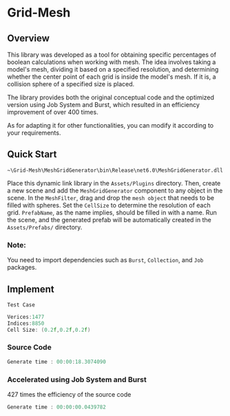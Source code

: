 # Grid-Mesh

## Overview
This library was developed as a tool for obtaining specific percentages of boolean calculations when working with mesh. The idea involves taking a model's mesh, dividing it based on a specified resolution, and determining whether the center point of each grid is inside the model's mesh. If it is, a collision sphere of a specified size is placed.

The library provides both the original conceptual code and the optimized version using Job System and Burst, which resulted in an efficiency improvement of over 400 times.

As for adapting it for other functionalities, you can modify it according to your requirements.

## Quick Start

`~\Grid-Mesh\MeshGridGenerator\bin\Release\net6.0\MeshGridGenerator.dll`


Place this dynamic link library in the `Assets/Plugins` directory. 
Then, create a new scene and add the `MeshGridGenerator` component to any object in the scene. 
In the `MeshFilter`, drag and drop the `mesh object` that needs to be filled with spheres. 
Set the `CellSize` to determine the resolution of each grid. `PrefabName`, as the name implies, 
should be filled in with a name. Run the scene, and the generated prefab will be automatically 
created in the `Assets/Prefabs/` directory.

### Note:

You need to import dependencies such as `Burst`, `Collection`, and `Job` packages.

## Implement
`Test Case`
```c++
Verices:1477
Indices:8850
Cell Size: (0.2f,0.2f,0.2f)
```
### Source Code
```c++
Generate time : 00:00:18.3074090
```
### Accelerated using Job System and Burst
427 times the efficiency of the source code
```c++
Generate time : 00:00:00.0439782
```